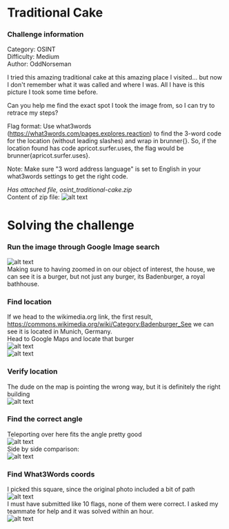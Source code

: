# Traditional Cake

### Challenge information
Category: OSINT  
Difficulty: Medium  
Author: OddNorseman  

I tried this amazing traditional cake at this amazing place I visited... but now I don't remember what it was called and where I was. All I have is this picture I took some time before.

Can you help me find the exact spot I took the image from, so I can try to retrace my steps?

Flag format: Use what3words (https://what3words.com/pages.explores.reaction) to find the 3-word code for the location (without leading slashes) and wrap in brunner{}.
So, if the location found has code apricot.surfer.uses, the flag would be brunner{apricot.surfer.uses}.

Note: Make sure "3 word address language" is set to English in your what3words settings to get the right code.

*Has attached file, osint_traditional-cake.zip*  
Content of zip file: 
![alt text](traditional-cake.jpg)

# Solving the challenge

### Run the image through Google Image search
![alt text](google-image-search.png)  
Making sure to having zoomed in on our object of interest, the house, we can see it is a burger, but not just any burger, its Badenburger, a royal bathhouse.

### Find location
If we head to the wikimedia.org link, the first result, https://commons.wikimedia.org/wiki/Category:Badenburger_See we can see it is located in Munich, Germany.  
Head to Google Maps and locate that burger  
![alt text](maps-lookup.png)  
![alt text](maps-location.png)

### Verify location
The dude on the map is pointing the wrong way, but it is definitely the right building  
![alt text](street-view-verification.png)

### Find the correct angle
Teleporting over here fits the angle pretty good  
![alt text](street-view-adjusted.png)  
Side by side comparison:  
![alt text](side-by-side.png)

### Find What3Words coords  
I picked this square, since the original photo included a bit of path  
![alt text](what3words.png)  
I must have submitted like 10 flags, none of them were correct. I asked my teammate for help and it was solved within an hour.  
![alt text](flag.png)